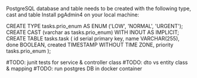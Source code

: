 PostgreSQL database and table needs to be created with the following type, cast and table
Install pgAdmin4 on your local machine:

CREATE TYPE tasks.prio_enum AS ENUM ('LOW', 'NORMAL', 'URGENT');
CREATE CAST (varchar as tasks.prio_enum) WITH INOUT AS IMPLICIT;
CREATE TABLE tasks.task (
id serial primary key,
name VARCHAR(255),
done BOOLEAN,
created TIMESTAMP WITHOUT TIME ZONE,
priority tasks.prio_enum
);

#TODO: junit tests for service & controller class
#TODO: dto vs entity class & mapping
#TODO: run postgres DB in docker container
